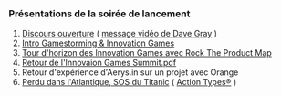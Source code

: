 ### Présentations de la soirée de lancement
1. [Discours ouverture](https://www.dropbox.com/s/9hxg7z4ze75i0ja/1%20-%20Discours%20ouverture.pdf?dl=0)
( [message vidéo de Dave Gray](https://www.dropbox.com/s/h22xgziswdg8cs7/Gamestorming_France_Message_From_Dave_Gray.mp4) )
2. [Intro Gamestorming & Innovation Games](https://www.dropbox.com/s/8ijkjkud91fh1so/2%20-%20Intro%20Gamestorming%20%26%20Innovation%20Games.pdf)
3. [Tour d'horizon des Innovation Games avec Rock The Product Map](https://www.dropbox.com/s/y7tjp1b6a50pryh/3%20-%20Tour%20d%27horizon%20des%20Innovation%20Games%20avec%20Rock%20The%20Product%20Map.pdf)
4. [Retour de l'Innovaion Games Summit.pdf](https://www.dropbox.com/s/dgnmoisuwcorp94/4%20-%20Retour%20de%20l%27Innovaion%20Games%20Summit.pdf)
5. Retour d'expérience d'Aerys.in sur un projet avec Orange
6. [Perdu dans l'Atlantique, SOS du Titanic](https://www.dropbox.com/s/nfk9f0tebav0edh/6.1%20-%20Perdu%20dans%20l%27Atlantique%2C%20SOS%20du%20Titanic.pdf) ( [Action Types®](https://www.dropbox.com/s/5thsdieubq728y0/6%20-%20Action%20%7C%20Types.pdf) )